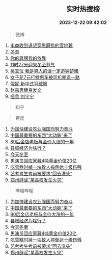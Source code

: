 <div align="center"><h2>实时热搜榜</h2><h4>2023-12-22 09:42:02</h4></div>

> 微博  

1. [电商收到退货穿黑磨损的雪地靴](https://s.weibo.com/weibo?q=%23%E7%94%B5%E5%95%86%E6%94%B6%E5%88%B0%E9%80%80%E8%B4%A7%E7%A9%BF%E9%BB%91%E7%A3%A8%E6%8D%9F%E7%9A%84%E9%9B%AA%E5%9C%B0%E9%9D%B4%23&t=31&band_rank=1&Refer=top)<br />
2. [冬至](https://s.weibo.com/weibo?q=%E5%86%AC%E8%87%B3&t=31&band_rank=2&Refer=top)<br />
3. [你的肩膀我的依靠](https://s.weibo.com/weibo?q=%23%E4%BD%A0%E7%9A%84%E8%82%A9%E8%86%80%E6%88%91%E7%9A%84%E4%BE%9D%E9%9D%A0%23&t=31&band_rank=3&Refer=top)<br />
4. [11时27分迎来冬至节气](https://s.weibo.com/weibo?q=%2311%E6%97%B627%E5%88%86%E8%BF%8E%E6%9D%A5%E5%86%AC%E8%87%B3%E8%8A%82%E6%B0%94%23&t=31&band_rank=4&Refer=top)<br />
5. [吴宣仪 我是男人的话一定追钟楚曦](https://s.weibo.com/weibo?q=%E5%90%B4%E5%AE%A3%E4%BB%AA%20%E6%88%91%E6%98%AF%E7%94%B7%E4%BA%BA%E7%9A%84%E8%AF%9D%E4%B8%80%E5%AE%9A%E8%BF%BD%E9%92%9F%E6%A5%9A%E6%9B%A6&t=31&band_rank=5&Refer=top)<br />
6. [女子花7元打特惠车被司机嘲讽一路](https://s.weibo.com/weibo?q=%23%E5%A5%B3%E5%AD%90%E8%8A%B17%E5%85%83%E6%89%93%E7%89%B9%E6%83%A0%E8%BD%A6%E8%A2%AB%E5%8F%B8%E6%9C%BA%E5%98%B2%E8%AE%BD%E4%B8%80%E8%B7%AF%23&t=31&band_rank=6&Refer=top)<br />
7. [倪妮 新中式羽绒服](https://s.weibo.com/weibo?q=%E5%80%AA%E5%A6%AE%20%E6%96%B0%E4%B8%AD%E5%BC%8F%E7%BE%BD%E7%BB%92%E6%9C%8D&t=31&band_rank=7&Refer=top)<br />
8. [赵露思替身发文](https://s.weibo.com/weibo?q=%23%E8%B5%B5%E9%9C%B2%E6%80%9D%E6%9B%BF%E8%BA%AB%E5%8F%91%E6%96%87%23&t=31&band_rank=8&Refer=top)<br />
9. [哑舍 刘宇宁](https://s.weibo.com/weibo?q=%E5%93%91%E8%88%8D%20%E5%88%98%E5%AE%87%E5%AE%81&t=31&band_rank=9&Refer=top)<br />

> 知乎  


> 百度  

1. [为加快建设农业强国而努力奋斗](https://www.baidu.com/s?wd=%E4%B8%BA%E5%8A%A0%E5%BF%AB%E5%BB%BA%E8%AE%BE%E5%86%9C%E4%B8%9A%E5%BC%BA%E5%9B%BD%E8%80%8C%E5%8A%AA%E5%8A%9B%E5%A5%8B%E6%96%97&sa=fyb_news&rsv_dl=fyb_news)<br />
2. [中国最重要的东西“大动脉”来了](https://www.baidu.com/s?wd=%E4%B8%AD%E5%9B%BD%E6%9C%80%E9%87%8D%E8%A6%81%E7%9A%84%E4%B8%9C%E8%A5%BF%E2%80%9C%E5%A4%A7%E5%8A%A8%E8%84%89%E2%80%9D%E6%9D%A5%E4%BA%86&sa=fyb_news&rsv_dl=fyb_news)<br />
3. [80后金店老板与金价大涨的一年](https://www.baidu.com/s?wd=80%E5%90%8E%E9%87%91%E5%BA%97%E8%80%81%E6%9D%BF%E4%B8%8E%E9%87%91%E4%BB%B7%E5%A4%A7%E6%B6%A8%E7%9A%84%E4%B8%80%E5%B9%B4&sa=fyb_news&rsv_dl=fyb_news)<br />
4. [县域经济为啥行？](https://www.baidu.com/s?wd=%E5%8E%BF%E5%9F%9F%E7%BB%8F%E6%B5%8E%E4%B8%BA%E5%95%A5%E8%A1%8C%EF%BC%9F&sa=fyb_news&rsv_dl=fyb_news)<br />
5. [今天冬至](https://www.baidu.com/s?wd=%E4%BB%8A%E5%A4%A9%E5%86%AC%E8%87%B3&sa=fyb_news&rsv_dl=fyb_news)<br />
6. [男演员回应家藏4吨黄金价值20亿](https://www.baidu.com/s?wd=%E7%94%B7%E6%BC%94%E5%91%98%E5%9B%9E%E5%BA%94%E5%AE%B6%E8%97%8F4%E5%90%A8%E9%BB%84%E9%87%91%E4%BB%B7%E5%80%BC20%E4%BA%BF&sa=fyb_news&rsv_dl=fyb_news)<br />
7. [吃雪糕时掉一块致人摔倒达十级伤残](https://www.baidu.com/s?wd=%E5%90%83%E9%9B%AA%E7%B3%95%E6%97%B6%E6%8E%89%E4%B8%80%E5%9D%97%E8%87%B4%E4%BA%BA%E6%91%94%E5%80%92%E8%BE%BE%E5%8D%81%E7%BA%A7%E4%BC%A4%E6%AE%8B&sa=fyb_news&rsv_dl=fyb_news)<br />
8. [艺考考生考前被要求“回去洗头”](https://www.baidu.com/s?wd=%E8%89%BA%E8%80%83%E8%80%83%E7%94%9F%E8%80%83%E5%89%8D%E8%A2%AB%E8%A6%81%E6%B1%82%E2%80%9C%E5%9B%9E%E5%8E%BB%E6%B4%97%E5%A4%B4%E2%80%9D&sa=fyb_news&rsv_dl=fyb_news)<br />
9. [郑州辟谣“某高校发生火灾”](https://www.baidu.com/s?wd=%E9%83%91%E5%B7%9E%E8%BE%9F%E8%B0%A3%E2%80%9C%E6%9F%90%E9%AB%98%E6%A0%A1%E5%8F%91%E7%94%9F%E7%81%AB%E7%81%BE%E2%80%9D&sa=fyb_news&rsv_dl=fyb_news)<br />

> 哔哩哔哩  

1. [为加快建设农业强国而努力奋斗](https://www.baidu.com/s?wd=%E4%B8%BA%E5%8A%A0%E5%BF%AB%E5%BB%BA%E8%AE%BE%E5%86%9C%E4%B8%9A%E5%BC%BA%E5%9B%BD%E8%80%8C%E5%8A%AA%E5%8A%9B%E5%A5%8B%E6%96%97&sa=fyb_news&rsv_dl=fyb_news)<br />
2. [中国最重要的东西“大动脉”来了](https://www.baidu.com/s?wd=%E4%B8%AD%E5%9B%BD%E6%9C%80%E9%87%8D%E8%A6%81%E7%9A%84%E4%B8%9C%E8%A5%BF%E2%80%9C%E5%A4%A7%E5%8A%A8%E8%84%89%E2%80%9D%E6%9D%A5%E4%BA%86&sa=fyb_news&rsv_dl=fyb_news)<br />
3. [80后金店老板与金价大涨的一年](https://www.baidu.com/s?wd=80%E5%90%8E%E9%87%91%E5%BA%97%E8%80%81%E6%9D%BF%E4%B8%8E%E9%87%91%E4%BB%B7%E5%A4%A7%E6%B6%A8%E7%9A%84%E4%B8%80%E5%B9%B4&sa=fyb_news&rsv_dl=fyb_news)<br />
4. [县域经济为啥行？](https://www.baidu.com/s?wd=%E5%8E%BF%E5%9F%9F%E7%BB%8F%E6%B5%8E%E4%B8%BA%E5%95%A5%E8%A1%8C%EF%BC%9F&sa=fyb_news&rsv_dl=fyb_news)<br />
5. [今天冬至](https://www.baidu.com/s?wd=%E4%BB%8A%E5%A4%A9%E5%86%AC%E8%87%B3&sa=fyb_news&rsv_dl=fyb_news)<br />
6. [男演员回应家藏4吨黄金价值20亿](https://www.baidu.com/s?wd=%E7%94%B7%E6%BC%94%E5%91%98%E5%9B%9E%E5%BA%94%E5%AE%B6%E8%97%8F4%E5%90%A8%E9%BB%84%E9%87%91%E4%BB%B7%E5%80%BC20%E4%BA%BF&sa=fyb_news&rsv_dl=fyb_news)<br />
7. [吃雪糕时掉一块致人摔倒达十级伤残](https://www.baidu.com/s?wd=%E5%90%83%E9%9B%AA%E7%B3%95%E6%97%B6%E6%8E%89%E4%B8%80%E5%9D%97%E8%87%B4%E4%BA%BA%E6%91%94%E5%80%92%E8%BE%BE%E5%8D%81%E7%BA%A7%E4%BC%A4%E6%AE%8B&sa=fyb_news&rsv_dl=fyb_news)<br />
8. [艺考考生考前被要求“回去洗头”](https://www.baidu.com/s?wd=%E8%89%BA%E8%80%83%E8%80%83%E7%94%9F%E8%80%83%E5%89%8D%E8%A2%AB%E8%A6%81%E6%B1%82%E2%80%9C%E5%9B%9E%E5%8E%BB%E6%B4%97%E5%A4%B4%E2%80%9D&sa=fyb_news&rsv_dl=fyb_news)<br />
9. [郑州辟谣“某高校发生火灾”](https://www.baidu.com/s?wd=%E9%83%91%E5%B7%9E%E8%BE%9F%E8%B0%A3%E2%80%9C%E6%9F%90%E9%AB%98%E6%A0%A1%E5%8F%91%E7%94%9F%E7%81%AB%E7%81%BE%E2%80%9D&sa=fyb_news&rsv_dl=fyb_news)<br />

